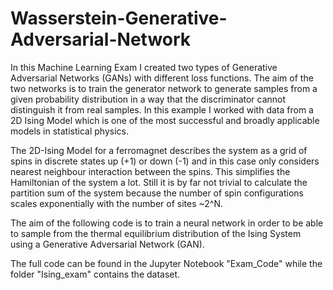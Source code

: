 # Wasserstein-Generative-Adversarial-Network
In this Machine Learning Exam I created two types of Generative Adversarial Networks (GANs) with different loss functions. The aim of the two networks is to train the generator network to generate samples from a given probability distribution in a way that the discriminator cannot distinguish it from real samples. In this example I worked with data from a 2D Ising Model which is one of the most successful and broadly applicable models in statistical physics.  

The 2D-Ising Model for a ferromagnet describes the system as a grid of spins in discrete states up (+1) or down (-1) and in this case only considers nearest neighbour interaction between the spins. This simplifies the Hamiltonian of the system a lot. Still it is by far not trivial to calculate the partition sum of the system because the number of spin configurations scales exponentially with the number of sites ~2^N. 

The aim of the following code is to train a neural network in order to be able to sample from the thermal equilibrium distribution of the Ising System using a Generative Adversarial Network (GAN).   

The full code can be found in the Jupyter Notebook "Exam_Code" while the folder "Ising_exam" contains the dataset.
